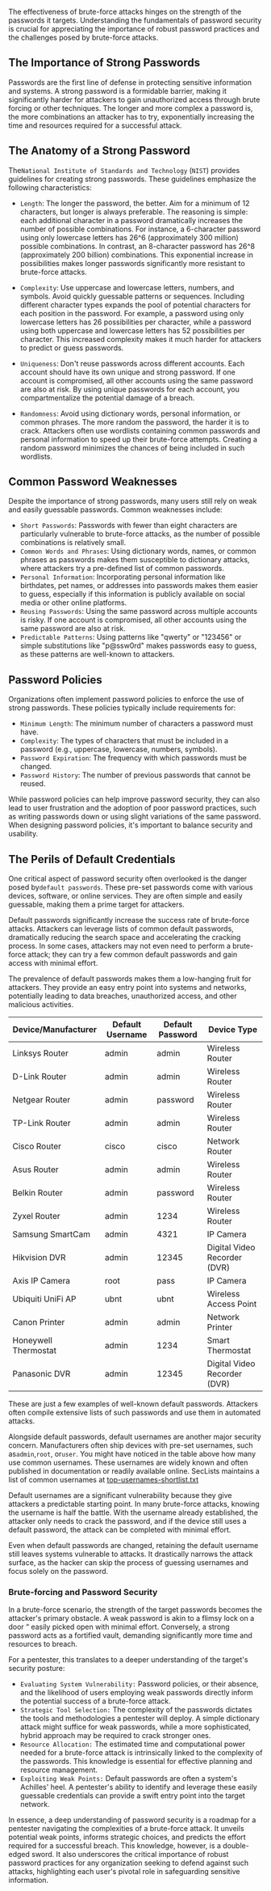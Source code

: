 ﻿The effectiveness of brute-force attacks hinges on the strength of the passwords it targets. Understanding the fundamentals of password security is crucial for appreciating the importance of robust password practices and the challenges posed by brute-force attacks.

## The Importance of Strong Passwords

Passwords are the first line of defense in protecting sensitive information and systems. A strong password is a formidable barrier, making it significantly harder for attackers to gain unauthorized access through brute forcing or other techniques. The longer and more complex a password is, the more combinations an attacker has to try, exponentially increasing the time and resources required for a successful attack.

## The Anatomy of a Strong Password

The`National Institute of Standards and Technology` (`NIST`) provides guidelines for creating strong passwords. These guidelines emphasize the following characteristics:

- `Length`: The longer the password, the better. Aim for a minimum of 12 characters, but longer is always preferable. The reasoning is simple: each additional character in a password dramatically increases the number of possible combinations. For instance, a 6-character password using only lowercase letters has 26^6 (approximately 300 million) possible combinations. In contrast, an 8-character password has 26^8 (approximately 200 billion) combinations. This exponential increase in possibilities makes longer passwords significantly more resistant to brute-force attacks.
 
- `Complexity`: Use uppercase and lowercase letters, numbers, and symbols. Avoid quickly guessable patterns or sequences. Including different character types expands the pool of potential characters for each position in the password. For example, a password using only lowercase letters has 26 possibilities per character, while a password using both uppercase and lowercase letters has 52 possibilities per character. This increased complexity makes it much harder for attackers to predict or guess passwords.
 
- `Uniqueness`: Don't reuse passwords across different accounts. Each account should have its own unique and strong password. If one account is compromised, all other accounts using the same password are also at risk. By using unique passwords for each account, you compartmentalize the potential damage of a breach.
 
- `Randomness`: Avoid using dictionary words, personal information, or common phrases. The more random the password, the harder it is to crack. Attackers often use wordlists containing common passwords and personal information to speed up their brute-force attempts. Creating a random password minimizes the chances of being included in such wordlists.
 

## Common Password Weaknesses

Despite the importance of strong passwords, many users still rely on weak and easily guessable passwords. Common weaknesses include:

- `Short Passwords`: Passwords with fewer than eight characters are particularly vulnerable to brute-force attacks, as the number of possible combinations is relatively small.
- `Common Words and Phrases`: Using dictionary words, names, or common phrases as passwords makes them susceptible to dictionary attacks, where attackers try a pre-defined list of common passwords.
- `Personal Information`: Incorporating personal information like birthdates, pet names, or addresses into passwords makes them easier to guess, especially if this information is publicly available on social media or other online platforms.
- `Reusing Passwords`: Using the same password across multiple accounts is risky. If one account is compromised, all other accounts using the same password are also at risk.
- `Predictable Patterns`: Using patterns like "qwerty" or "123456" or simple substitutions like "p@ssw0rd" makes passwords easy to guess, as these patterns are well-known to attackers.

## Password Policies

Organizations often implement password policies to enforce the use of strong passwords. These policies typically include requirements for:

- `Minimum Length`: The minimum number of characters a password must have.
- `Complexity`: The types of characters that must be included in a password (e.g., uppercase, lowercase, numbers, symbols).
- `Password Expiration`: The frequency with which passwords must be changed.
- `Password History`: The number of previous passwords that cannot be reused.

While password policies can help improve password security, they can also lead to user frustration and the adoption of poor password practices, such as writing passwords down or using slight variations of the same password. When designing password policies, it's important to balance security and usability.

## The Perils of Default Credentials

One critical aspect of password security often overlooked is the danger posed by`default passwords`. These pre-set passwords come with various devices, software, or online services. They are often simple and easily guessable, making them a prime target for attackers.

Default passwords significantly increase the success rate of brute-force attacks. Attackers can leverage lists of common default passwords, dramatically reducing the search space and accelerating the cracking process. In some cases, attackers may not even need to perform a brute-force attack; they can try a few common default passwords and gain access with minimal effort.

The prevalence of default passwords makes them a low-hanging fruit for attackers. They provide an easy entry point into systems and networks, potentially leading to data breaches, unauthorized access, and other malicious activities.

|Device/Manufacturer|Default Username|Default Password|Device Type|
|---|---|---|---|
|Linksys Router|admin|admin|Wireless Router|
|D-Link Router|admin|admin|Wireless Router|
|Netgear Router|admin|password|Wireless Router|
|TP-Link Router|admin|admin|Wireless Router|
|Cisco Router|cisco|cisco|Network Router|
|Asus Router|admin|admin|Wireless Router|
|Belkin Router|admin|password|Wireless Router|
|Zyxel Router|admin|1234|Wireless Router|
|Samsung SmartCam|admin|4321|IP Camera|
|Hikvision DVR|admin|12345|Digital Video Recorder (DVR)|
|Axis IP Camera|root|pass|IP Camera|
|Ubiquiti UniFi AP|ubnt|ubnt|Wireless Access Point|
|Canon Printer|admin|admin|Network Printer|
|Honeywell Thermostat|admin|1234|Smart Thermostat|
|Panasonic DVR|admin|12345|Digital Video Recorder (DVR)|

These are just a few examples of well-known default passwords. Attackers often compile extensive lists of such passwords and use them in automated attacks.

Alongside default passwords, default usernames are another major security concern. Manufacturers often ship devices with pre-set usernames, such as`admin`,`root`, or`user`. You might have noticed in the table above how many use common usernames. These usernames are widely known and often published in documentation or readily available online. SecLists maintains a list of common usernames at [top-usernames-shortlist.txt](https://github.com/danielmiessler/SecLists/blob/master/Usernames/top-usernames-shortlist.txt)

Default usernames are a significant vulnerability because they give attackers a predictable starting point. In many brute-force attacks, knowing the username is half the battle. With the username already established, the attacker only needs to crack the password, and if the device still uses a default password, the attack can be completed with minimal effort.

Even when default passwords are changed, retaining the default username still leaves systems vulnerable to attacks. It drastically narrows the attack surface, as the hacker can skip the process of guessing usernames and focus solely on the password.

### Brute-forcing and Password Security

In a brute-force scenario, the strength of the target passwords becomes the attacker's primary obstacle. A weak password is akin to a flimsy lock on a door “ easily picked open with minimal effort. Conversely, a strong password acts as a fortified vault, demanding significantly more time and resources to breach.

For a pentester, this translates to a deeper understanding of the target's security posture:

- `Evaluating System Vulnerability:` Password policies, or their absence, and the likelihood of users employing weak passwords directly inform the potential success of a brute-force attack.
- `Strategic Tool Selection:` The complexity of the passwords dictates the tools and methodologies a pentester will deploy. A simple dictionary attack might suffice for weak passwords, while a more sophisticated, hybrid approach may be required to crack stronger ones.
- `Resource Allocation:` The estimated time and computational power needed for a brute-force attack is intrinsically linked to the complexity of the passwords. This knowledge is essential for effective planning and resource management.
- `Exploiting Weak Points:` Default passwords are often a system's Achilles' heel. A pentester's ability to identify and leverage these easily guessable credentials can provide a swift entry point into the target network.

In essence, a deep understanding of password security is a roadmap for a pentester navigating the complexities of a brute-force attack. It unveils potential weak points, informs strategic choices, and predicts the effort required for a successful breach. This knowledge, however, is a double-edged sword. It also underscores the critical importance of robust password practices for any organization seeking to defend against such attacks, highlighting each user's pivotal role in safeguarding sensitive information.
